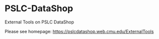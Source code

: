 PSLC-DataShop
=============

External Tools on PSLC DataShop

Please see homepage: https://pslcdatashop.web.cmu.edu/ExternalTools

